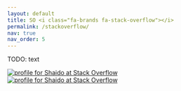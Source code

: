 ```yaml
---
layout: default
title: SO <i class="fa-brands fa-stack-overflow"></i>
permalink: /stackoverflow/
nav: true
nav_order: 5
---
```


TODO: text

<div class="repositories d-flex flex-wrap flex-md-row flex-column justify-content-between align-items-center">
  <div class="so-flair p-2 text-center">
    <a href="https://stackoverflow.com/users/7579547/shaido">
      <img
        class="flair-img-light w-100"
        alt="profile for Shaido at Stack Overflow"
        src="https://stackoverflow.com/users/flair/7579547.png"
      >
      <img
        class="flair-img-dark w-100"
        alt="profile for Shaido at Stack Overflow"
        src="https://stackoverflow.com/users/flair/7579547.png?theme=dark"
      >
    </a>
  </div>
</div>
